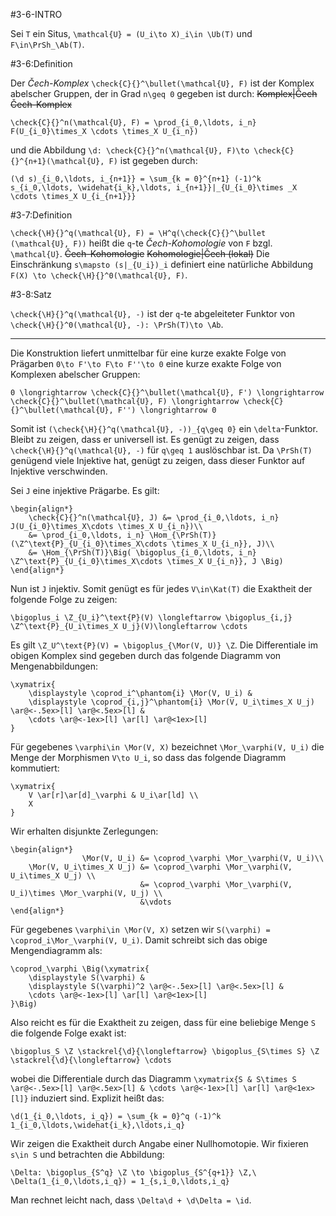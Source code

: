 #3-6-INTRO

Sei `T` ein Situs, `\mathcal{U} = (U_i\to X)_i\in \Ub(T)` und `F\in\PrSh_\Ab(T)`.

#3-6:Definition

Der *Čech-Komplex* `\check{C}{}^\bullet(\mathcal{U}, F)` ist der Komplex abelscher Gruppen, der in Grad `n\geq 0` gegeben ist durch: ~~Komplex|Čech~~ ~~Čech-Komplex~~

    \check{C}{}^n(\mathcal{U}, F) = \prod_{i_0,\ldots, i_n} F(U_{i_0}\times_X \cdots \times_X U_{i_n})

und die Abbildung `\d: \check{C}{}^n(\mathcal{U}, F)\to \check{C}{}^{n+1}(\mathcal{U}, F)` ist gegeben durch:

    (\d s)_{i_0,\ldots, i_{n+1}} = \sum_{k = 0}^{n+1} (-1)^k s_{i_0,\ldots, \widehat{i_k},\ldots, i_{n+1}}|_{U_{i_0}\times _X \cdots \times_X U_{i_{n+1}}}

#3-7:Definition

`\check{\H}{}^q(\mathcal{U}, F) = \H^q(\check{C}{}^\bullet (\mathcal{U}, F))` heißt die `q`-te *Čech-Kohomologie* von `F` bzgl. `\mathcal{U}`. ~~Čech-Kohomologie~~ ~~Kohomologie|Čech (lokal)~~ Die Einschränkung `s\mapsto (s|_{U_i})_i` definiert eine natürliche Abbildung `F(X) \to \check{\H}{}^0(\mathcal{U}, F)`.

#3-8:Satz

`\check{\H}{}^q(\mathcal{U}, -)` ist der `q`-te abgeleiteter Funktor von `\check{\H}{}^0(\mathcal{U}, -): \PrSh(T)\to \Ab`.

---

Die Konstruktion liefert unmittelbar für eine kurze exakte Folge von Prägarben `0\to F'\to F\to F''\to 0` eine kurze exakte Folge von Komplexen abelscher Gruppen:

    0 \longrightarrow \check{C}{}^\bullet(\mathcal{U}, F') \longrightarrow \check{C}{}^\bullet(\mathcal{U}, F) \longrightarrow \check{C}{}^\bullet(\mathcal{U}, F'') \longrightarrow 0

Somit ist `(\check{\H}{}^q(\mathcal{U}, -))_{q\geq 0}` ein `\delta`-Funktor. Bleibt zu zeigen, dass er universell ist. Es genügt zu zeigen, dass `\check{\H}{}^q(\mathcal{U}, -)` für `q\geq 1` auslöschbar ist. Da `\PrSh(T)` genügend viele Injektive hat, genügt zu zeigen, dass dieser Funktor auf Injektive verschwinden.

Sei `J` eine injektive Prägarbe. Es gilt:

    \begin{align*}
        \check{C}{}^n(\mathcal{U}, J) &= \prod_{i_0,\ldots, i_n} J(U_{i_0}\times_X\cdots \times_X U_{i_n})\\
        &= \prod_{i_0,\ldots, i_n} \Hom_{\PrSh(T)}(\Z^\text{P}_{U_{i_0}\times_X\cdots \times_X U_{i_n}}, J)\\
        &= \Hom_{\PrSh(T)}\Big( \bigoplus_{i_0,\ldots, i_n} \Z^\text{P}_{U_{i_0}\times_X\cdots \times_X U_{i_n}}, J \Big)
    \end{align*}

Nun ist `J` injektiv. Somit genügt es für jedes `V\in\Kat(T)` die Exaktheit der folgende Folge zu zeigen:

    \bigoplus_i \Z_{U_i}^\text{P}(V) \longleftarrow \bigoplus_{i,j} \Z^\text{P}_{U_i\times_X U_j}(V)\longleftarrow \cdots

Es gilt `\Z_U^\text{P}(V) = \bigoplus_{\Mor(V, U)} \Z`. Die Differentiale im obigen Komplex sind gegeben durch das folgende Diagramm von Mengenabbildungen:

    \xymatrix{
        \displaystyle \coprod_i^\phantom{i} \Mor(V, U_i) &
        \displaystyle \coprod_{i,j}^\phantom{i} \Mor(V, U_i\times_X U_j) \ar@<-.5ex>[l] \ar@<.5ex>[l] &
        \cdots \ar@<-1ex>[l] \ar[l] \ar@<1ex>[l]
    }

Für gegebenes `\varphi\in \Mor(V, X)` bezeichnet `\Mor_\varphi(V, U_i)` die Menge der Morphismen `V\to U_i`, so dass das folgende Diagramm kommutiert:

    \xymatrix{
        V \ar[r]\ar[d]_\varphi & U_i\ar[ld] \\
        X
    }

Wir erhalten disjunkte Zerlegungen:

    \begin{align*}
                    \Mor(V, U_i) &= \coprod_\varphi \Mor_\varphi(V, U_i)\\
        \Mor(V, U_i\times_X U_j) &= \coprod_\varphi \Mor_\varphi(V, U_i\times_X U_j) \\
                                 &= \coprod_\varphi \Mor_\varphi(V, U_i)\times \Mor_\varphi(V, U_j) \\
                                 &\vdots
    \end{align*}

Für gegebenes `\varphi\in \Mor(V, X)` setzen wir `S(\varphi) = \coprod_i\Mor_\varphi(V, U_i)`. Damit schreibt sich das obige Mengendiagramm als:

    \coprod_\varphi \Big(\xymatrix{
        \displaystyle S(\varphi) &
        \displaystyle S(\varphi)^2 \ar@<-.5ex>[l] \ar@<.5ex>[l] &
        \cdots \ar@<-1ex>[l] \ar[l] \ar@<1ex>[l]
    }\Big)

Also reicht es für die Exaktheit zu zeigen, dass für eine beliebige Menge `S` die folgende Folge exakt ist:

    \bigoplus_S \Z \stackrel{\d}{\longleftarrow} \bigoplus_{S\times S} \Z \stackrel{\d}{\longleftarrow} \cdots

wobei die Differentiale durch das Diagramm `\xymatrix{S & S\times S \ar@<-.5ex>[l] \ar@<.5ex>[l] & \cdots \ar@<-1ex>[l] \ar[l] \ar@<1ex>[l]}` induziert sind. Explizit heißt das:

    \d(1_{i_0,\ldots, i_q}) = \sum_{k = 0}^q (-1)^k 1_{i_0,\ldots,\widehat{i_k},\ldots,i_q}

Wir zeigen die Exaktheit durch Angabe einer Nullhomotopie. Wir fixieren `s\in S` und betrachten die Abbildung:

    \Delta: \bigoplus_{S^q} \Z \to \bigoplus_{S^{q+1}} \Z,\ \Delta(1_{i_0,\ldots,i_q}) = 1_{s,i_0,\ldots,i_q}

Man rechnet leicht nach, dass `\Delta\d + \d\Delta = \id`.

